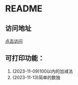 # README

## 访问地址
[点击访问](https://li125986374.gitee.io/aiden_print/#/home)

## 可打印功能：
1. (2023-11-09)100以内的加减法
2. (2023-11-13)简单的数独
